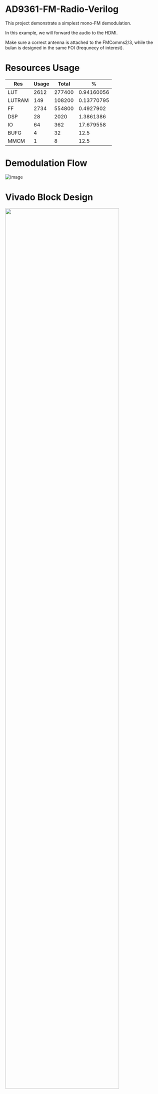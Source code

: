 # AD9361-FM-Radio-Verilog

This project demonstrate a simplest mono-FM demodulation.

In this example, we will forward the audio to the HDMI.

Make sure a correct antenna is attached to the FMComms2/3, while the bulan is designed in the same FOI (frequnecy of interest).

# Resources Usage

| Res    | Usage | Total  | %          |
|--------|-------|--------|------------|
| LUT    | 2612  | 277400 | 0.94160056 |
| LUTRAM | 149   | 108200 | 0.13770795 |
| FF     | 2734  | 554800 | 0.4927902  |
| DSP    | 28    | 2020   | 1.3861386  |
| IO     | 64    | 362    | 17.679558  |
| BUFG   | 4     | 32     | 12.5       |
| MMCM   | 1     | 8      | 12.5       |

# Demodulation Flow

![image](https://user-images.githubusercontent.com/29487339/195495382-54e40ec4-d6ff-439c-8a40-add5b0d469f0.png)

# Vivado Block Design

<img src="https://user-images.githubusercontent.com/29487339/195493340-fad36f28-8650-40e8-8675-c30029e676e0.png" style="height:85%; width:85%" >

